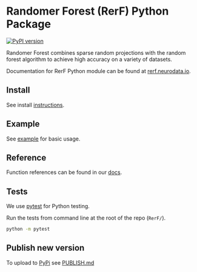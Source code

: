 # Randomer Forest (RerF) Python Package

[![PyPI version](https://badge.fury.io/py/rerf.svg)](https://badge.fury.io/py/rerf)

Randomer Forest combines sparse random projections with the random forest algorithm to achieve high accuracy on a variety of datasets.

Documentation for RerF Python module can be found at [rerf.neurodata.io](https://rerf.neurodata.io).

## Install

See install [instructions](https://rerf.neurodata.io/install.html).

## Example

See [example](https://github.com/neurodata/RerF/blob/staging/Python/examples/example_rerfClassifier.py) for basic usage.

## Reference

Function references can be found in our [docs](https://rerf.neurodata.io/reference.html).

## Tests

We use [pytest](https://docs.pytest.org/en/latest/) for Python testing.

Run the tests from command line at the root of the repo (`RerF/`).

```sh
python -m pytest
```

## Publish new version

To upload to [PyPi](https://pypi.org) see [PUBLISH.md](PUBLISH.md)